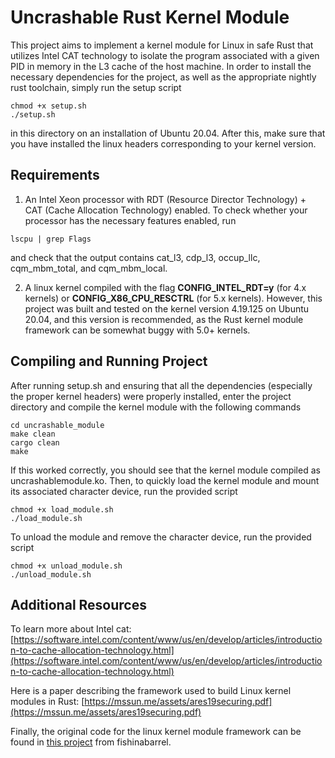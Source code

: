 # Uncrashable Rust Kernel Module
This project aims to implement a kernel module for Linux in safe Rust that utilizes Intel CAT technology to isolate the program associated with a given PID in memory in the L3 cache of the host machine. In order to install the necessary dependencies for the project, as well as the appropriate nightly rust toolchain, simply run the setup script
```
chmod +x setup.sh
./setup.sh
```
in this directory on an installation of Ubuntu 20.04. After this, make sure that you have installed the linux headers corresponding to your kernel version.

## Requirements
1. An Intel Xeon processor with RDT (Resource Director Technology) + CAT (Cache Allocation Technology) enabled. To check whether your processor has the necessary features enabled, run
```
lscpu | grep Flags
``` 
and check that the output contains cat\_l3, cdp\_l3, occup\_llc, cqm\_mbm\_total, and cqm\_mbm\_local.

2. A linux kernel compiled with the flag **CONFIG\_INTEL\_RDT=y** (for 4.x kernels) or **CONFIG\_X86\_CPU\_RESCTRL** (for 5.x kernels). However, this project was built and tested on the kernel version 4.19.125 on Ubuntu 20.04, and this version is recommended, as the Rust kernel module framework can be somewhat buggy with 5.0+ kernels.

## Compiling and Running Project
After running setup.sh and ensuring that all the dependencies (especially the proper kernel headers) were properly installed, enter the project directory and compile the kernel module with the following commands
```
cd uncrashable_module
make clean
cargo clean
make
``` 
If this worked correctly, you should see that the kernel module compiled as uncrashablemodule.ko. Then, to quickly load the kernel module and mount its associated character device, run the provided script
```
chmod +x load_module.sh
./load_module.sh
```
To unload the module and remove the character device, run the provided script
```
chmod +x unload_module.sh
./unload_module.sh
```

## Additional Resources
To learn more about Intel cat: [https://software.intel.com/content/www/us/en/develop/articles/introduction-to-cache-allocation-technology.html](https://software.intel.com/content/www/us/en/develop/articles/introduction-to-cache-allocation-technology.html)

Here is a paper describing the framework used to build Linux kernel modules in Rust: [https://mssun.me/assets/ares19securing.pdf](https://mssun.me/assets/ares19securing.pdf)

Finally, the original code for the linux kernel module framework can be found in [this project](https://github.com/fishinabarrel/linux-kernel-module-rust) from fishinabarrel.

